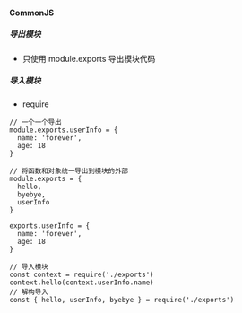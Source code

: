 #### CommonJS

##### 导出模块

- 只使用 module.exports 导出模块代码

##### 导入模块

- require

```
// 一个一个导出
module.exports.userInfo = {
  name: 'forever',
  age: 18
}
```

```
// 将函数和对象统一导出到模块的外部
module.exports = {
  hello,
  byebye,
  userInfo
}
```

```
exports.userInfo = {
  name: 'forever',
  age: 18
}
```

```
// 导入模块
const context = require('./exports')
context.hello(context.userInfo.name)
// 解构导入
const { hello, userInfo, byebye } = require('./exports')
```
